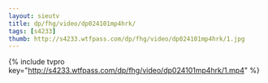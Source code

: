 ```yaml
--- 
layout: sieutv
title: dp/fhg/video/dp024101mp4hrk/
tags: [s4233]
thumb: http://s4233.wtfpass.com/dp/fhg/video/dp024101mp4hrk/1.jpg
---
```

{% include tvpro key="http://s4233.wtfpass.com/dp/fhg/video/dp024101mp4hrk/1.mp4" %} 
